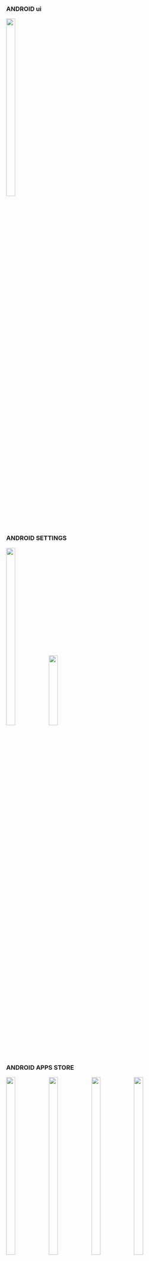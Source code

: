 ### ANDROID ui
<p float="center">

<img src="https://user-images.githubusercontent.com/118950801/213980305-c9b1bd7a-b9f1-4ecd-aa3d-480e94cf2be1.png" width=22% height=35%>

</p>

### ANDROID SETTINGS
<p float="center">
<img src="https://user-images.githubusercontent.com/118950801/210043838-df76fd85-2a6f-4c01-a4eb-f304081a84c6.png"height=35% width=22%>
 <img src="https://user-images.githubusercontent.com/113604075/210044837-87b8db12-4755-4527-9ef9-ae8ae074b62b.png"width=22%height=35%>
</p>


### ANDROID APPS STORE
<p float="center">
<img src="https://user-images.githubusercontent.com/118950801/213981094-38e7fa19-97d8-4545-a7ac-915223b64222.png"height=35% width=22%>
 <img src="https://user-images.githubusercontent.com/118950801/213981196-9da20953-b8fa-4f2d-96ec-18ac940c5ee3.png"width=22% height=35%>
  <img src="https://user-images.githubusercontent.com/118950801/213981252-9304878f-76ad-4ee5-bd65-b8cb6d7212c6.png"width=22% height=35%>
  <img src="https://user-images.githubusercontent.com/118950801/213981369-53f68a2b-d89e-4dcb-abee-3ee52796f401.png"width=22% height=35%>
</p>


### IOS APPS STORE

<p float="center">

<img src="https://user-images.githubusercontent.com/118955280/211778479-d2e563ac-67b0-4ef9-8f50-909825aec7bf.png" width=22% height=35%>
<img src="https://user-images.githubusercontent.com/118955280/211778549-c637c512-a4a9-456c-a092-0aa22d284ca7.png" width=22% height=35%>
<img src="https://user-images.githubusercontent.com/118955280/211778559-30bc7e69-786e-4286-bb06-169a7f6d3403.png" width=22% height=35%>
<img src="https://user-images.githubusercontent.com/118955280/211778842-77e18976-2d9b-4cf9-ab48-8a288c4703fd.png" width=22% height=35%>
</p>


### ANDROID ui
<p float="center">

<img src="https://user-images.githubusercontent.com/118950801/213982395-61618bcc-a2b8-4d4e-a802-efac3cdcd6fe.png" width=22% height=35%>
 <img src="https://user-images.githubusercontent.com/118950801/213981930-21d3ec91-87bc-4945-b688-95cabf4865ef.png" width=22% height=35%>
</p>
